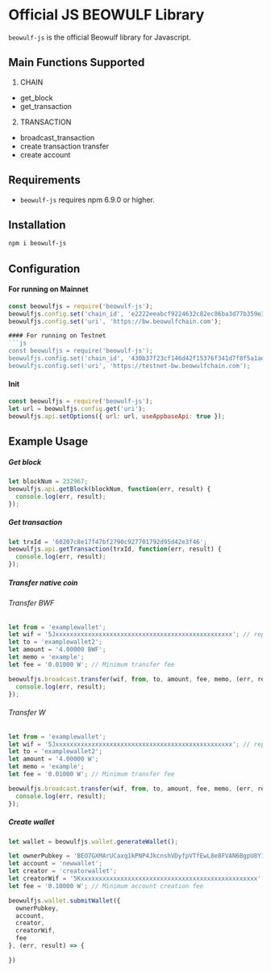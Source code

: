 # Official JS BEOWULF Library

`beowulf-js` is the official Beowulf library for Javascript.  

## Main Functions Supported
1. CHAIN  
- get_block
- get_transaction
2. TRANSACTION  
- broadcast_transaction
- create transaction transfer
- create account

## Requirements
* `beowulf-js` requires npm 6.9.0 or higher. 

## Installation

```bash
npm i beowulf-js
```

## Configuration
#### For running on Mainnet
```js
const beowulfjs = require('beowulf-js');
beowulfjs.config.set('chain_id', 'e2222eeabcf9224632c82ec86ba3d77b359e3b5cb8a089ddd45090c31c98e3f2');
beowulfjs.config.set('uri', 'https://bw.beowulfchain.com');

#### For running on Testnet
```js
const beowulfjs = require('beowulf-js');
beowulfjs.config.set('chain_id', '430b37f23cf146d42f15376f341d7f8f5a1ad6f4e63affdeb5dc61d55d8c95a7');
beowulfjs.config.set('uri', 'https://testnet-bw.beowulfchain.com');
```

#### Init

```js
const beowulfjs = require('beowulf-js');
let url = beowulfjs.config.get('uri');
beowulfjs.api.setOptions({ url: url, useAppbaseApi: true });
```

## Example Usage
##### Get block
```js
let blockNum = 232967;
beowulfjs.api.getBlock(blockNum, function(err, result) {
  console.log(err, result);
});
```

##### Get transaction
```js
let trxId = '60207c8e17f47bf2790c927701792d95d42e3f46';
beowulfjs.api.getTransaction(trxId, function(err, result) {
  console.log(err, result);
});
```

##### Transfer native coin
###### Transfer BWF
```js
let from = 'examplewallet';
let wif = '5Jxxxxxxxxxxxxxxxxxxxxxxxxxxxxxxxxxxxxxxxxxxxxxxxxx'; // replace by your wif
let to = 'examplewallet2';
let amount = '4.00000 BWF';
let memo = 'example';
let fee = '0.01000 W'; // Minimum transfer fee

beowulfjs.broadcast.transfer(wif, from, to, amount, fee, memo, (err, result) => {
  console.log(err, result);
});
```
###### Transfer W
```js
let from = 'examplewallet';
let wif = '5Jxxxxxxxxxxxxxxxxxxxxxxxxxxxxxxxxxxxxxxxxxxxxxxxxx'; // replace by your wif
let to = 'examplewallet2';
let amount = '4.00000 W';
let memo = 'example';
let fee = '0.01000 W'; // Minimum transfer fee

beowulfjs.broadcast.transfer(wif, from, to, amount, fee, memo, (err, result) => {
  console.log(err, result);
});
```

##### Create wallet
```js
let wallet = beowulfjs.wallet.generateWallet();

let ownerPubkey = 'BEO7GXMArUCaxq1kPNP4JkcnshVDyfpVTfEwL8e8FVAN6BgpU8Y1k';
let account = 'newwallet';
let creator = 'creatorwallet';
let creatorWif = '5Kxxxxxxxxxxxxxxxxxxxxxxxxxxxxxxxxxxxxxxxxxxxxxxxxx'; // replace by your wif
let fee = '0.10000 W'; // Minimum account creation fee

beowulfjs.wallet.submitWallet({
  ownerPubkey,
  account,
  creator,
  creatorWif,
  fee
}, (err, result) => {

})
```
